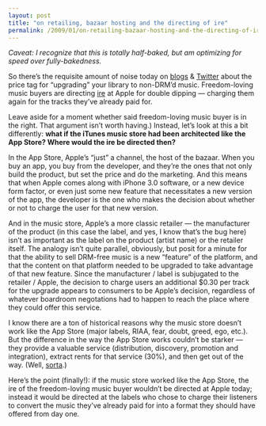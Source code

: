 ```yaml
---
layout: post
title: "on retailing, bazaar hosting and the directing of ire"
permalink: /2009/01/on-retailing-bazaar-hosting-and-the-directing-of-ire.html
---
```


<p><em>Caveat: I recognize that this is totally half-baked, but am optimizing for speed over fully-bakedness.</em></p>

<p>So there&#8217;s the requisite amount of noise today on <a href="http://blogsearch.google.com/blogsearch?hl=en&amp;ie=UTF-8&amp;q=itunes+upgrade&amp;scoring=d">blogs</a> &amp; <a href="http://search.twitter.com/search?q=itunes+upgrade">Twitter</a> about the price tag for &#8220;upgrading&#8221; your library to non-DRM&#8217;d music.  Freedom-loving music buyers are directing <a href="http://twitter.com/cshirky/status/1100990824">ire</a> at Apple for double dipping &#8212; charging them again for the tracks they&#8217;ve already paid for.</p>

<p>Leave aside for a moment whether said freedom-loving music buyer is in the right. That argument isn&#8217;t worth having.) Instead, let&#8217;s look at this a bit differently: <strong>what if the iTunes music store had been architected like the App Store?  Where would the ire be directed then?</strong></p>

<p>In the App Store, Apple&#8217;s &#8220;just&#8221; a channel, the host of the bazaar.  When you buy an app, you buy from the developer, and they&#8217;re the ones that not only build the product, but set the price and do the marketing.  And this means that when Apple comes along with iPhone 3.0 software, or a new device form factor, or even just some new feature that necessitates a new version of the app, the developer is the one who makes the decision about whether or not to charge the user for that new version.</p>

<p>And in the music store, Apple&#8217;s a more classic retailer &#8212; the manufacturer of the product (in this case the label, and yes, I know that&#8217;s the bug here) isn&#8217;t as important as the label on the product (artist name) or the retailer itself.  The analogy isn&#8217;t quite parallel, obviously, but posit for a minute for that the ability to sell DRM-free music is a new &#8220;feature&#8221; of the platform, and that the content on that platform needed to be upgraded to take advantage of that new feature.  Since the manufacturer / label is subjugated to the retailer / Apple, the decision to charge users an additional $0.30 per track for the upgrade appears to consumers to be Apple&#8217;s decision, regardless of whatever boardroom negotations had to happen to reach the place where they could offer this service.</p>

<p>I know there are a ton of historical reasons why the music store doesn&#8217;t work like the App Store (major labels, RIAA, fear, doubt, greed, ego, etc.).  But the difference in the way the App Store works couldn&#8217;t be starker &#8212; they provide a valuable service (distribution, discovery, promotion and integration), extract rents for that service (30%), and then get out of the way. (Well, <a href="http://daringfireball.net/2008/09/app_store_exclusion">sorta</a>.)</p>

<p>Here&#8217;s the point (finally!):  if the music store worked like the App Store, the ire of the freedom-loving music buyer wouldn&#8217;t be directed at Apple today; instead it would be directed at the labels who chose to charge their listeners to convert the music they&#8217;ve already paid for into a format they should have offered from day one.</p>


